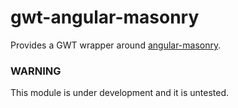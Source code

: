 # gwt-angular-masonry

Provides a GWT wrapper around [angular-masonry](https://github.com/passy/angular-masonry).

### WARNING

This module is under development and it is untested.
